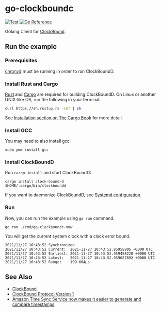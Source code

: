 # go-clockboundc

[![Test](https://github.com/shogo82148/go-clockboundc/actions/workflows/test.yml/badge.svg)](https://github.com/shogo82148/go-clockboundc/actions/workflows/test.yml)
[![Go Reference](https://pkg.go.dev/badge/github.com/shogo82148/go-clockboundc.svg)](https://pkg.go.dev/github.com/shogo82148/go-clockboundc)

Golang Client for [ClockBound](https://github.com/aws/clock-bound).

## Run the example

### Prerequisites

[chronyd](https://chrony.tuxfamily.org/) must be running in order to run ClockBoundD.

### Install Rust and Cargo

[Rust](https://www.rust-lang.org/) and [Cargo](https://doc.rust-lang.org/cargo/) are required for building ClockBoundD.
On Linux or another UNIX-like OS, run the following in your terminal.

```bash
curl https://sh.rustup.rs -sSf | sh
```

See [Installation section on The Cargo Book](https://doc.rust-lang.org/cargo/getting-started/installation.html) for more detail.

### Install GCC

You may need to also install gcc:

```
sudo yum install gcc
```

### Install ClockBoundD

Run `cargo install` and start ClockBoundD:

```
cargo install clock-bound-d
$HOME/.cargo/bin/clockboundd
```

If you want to daemonize ClockBoundD, see [Systemd configuration](https://github.com/aws/clock-bound/blob/main/clock-bound-d/README.md#systemd-configuration).

### Run

Now, you can run the example using `go run` command.

```
go run ./cmd/go-clockboundc-now
```

You will get the current system clock with a clock error bound.

```
2021/11/27 10:43:52 Synchronized
2021/11/27 10:43:52 Current:  2021-11-27 10:43:52.95958806 +0000 UTC
2021/11/27 10:43:52 Earliest: 2021-11-27 10:43:52.959488228 +0000 UTC
2021/11/27 10:43:52 Latest:   2021-11-27 10:43:52.959687892 +0000 UTC
2021/11/27 10:43:52 Range:    199.664µs
```

## See Also

- [ClockBound](https://github.com/aws/clock-bound)
- [ClockBound Protocol Version 1](https://github.com/aws/clock-bound/blob/main/PROTOCOL.md)
- [Amazon Time Sync Service now makes it easier to generate and compare timestamps](https://aws.amazon.com/about-aws/whats-new/2021/11/amazon-time-sync-service-generate-compare-timestamps/)

